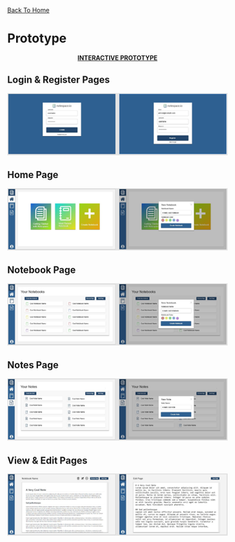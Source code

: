 [Back To Home]()
# Prototype
<p align="center"><strong><a href="https://xd.adobe.com/view/c6102a88-f562-4b5e-8998-c8fc14009859-9343/">INTERACTIVE PROTOTYPE</a></strong></p>

## Login & Register Pages
![Login & Register](/prototype/images/LoginRegister.JPG)

## Home Page
![Home](/prototype/images/Home.JPG)

## Notebook Page
![Notebooks](/prototype/images/Notebooks.JPG)

## Notes Page
![Notes](/prototype/images/Notes.JPG)

## View & Edit Pages
![View & Edit](/prototype/images/ViewEdit.JPG)
